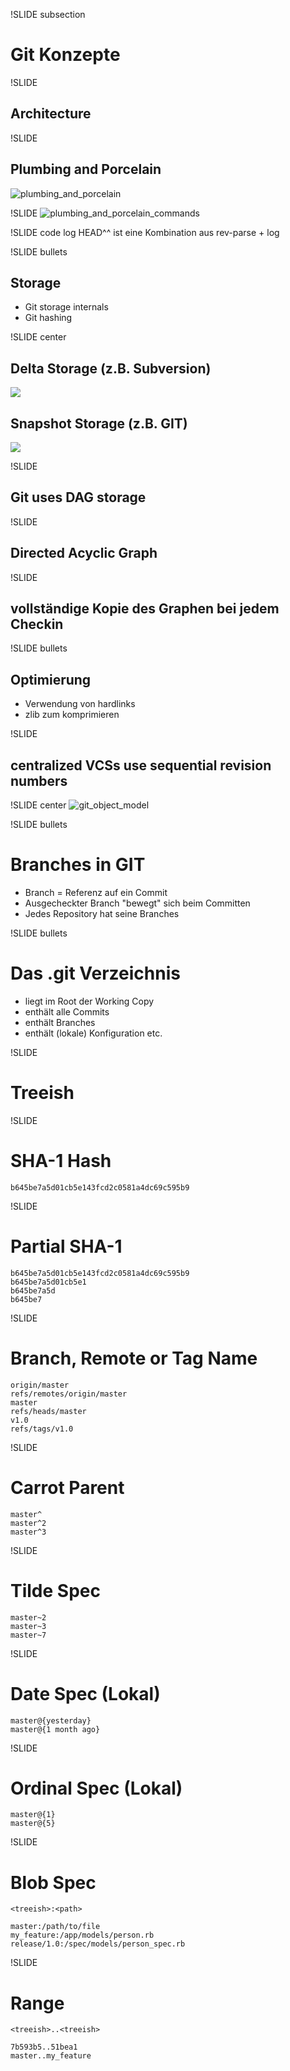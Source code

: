 !SLIDE subsection

# Git Konzepte #

!SLIDE
## Architecture ##

!SLIDE
## Plumbing and Porcelain
![plumbing_and_porcelain](plumbing_porcelain.png)

!SLIDE
![plumbing_and_porcelain_commands](plumbing_porcelain_2_.png)

!SLIDE code
log HEAD^^ ist eine Kombination aus rev-parse + log

!SLIDE bullets
## Storage ##

* Git storage internals
* Git hashing

!SLIDE center
## Delta Storage (z.B. Subversion) ##
![](18333fig0104-tn.png)

## Snapshot Storage (z.B. GIT) ##
![](18333fig0105-tn.png)


!SLIDE 
## Git uses DAG storage ##

!SLIDE 
## Directed Acyclic Graph ##

!SLIDE
## vollständige Kopie des Graphen bei jedem Checkin ##

!SLIDE bullets
## Optimierung ##
* Verwendung von hardlinks
* zlib zum komprimieren


!SLIDE
## centralized VCSs use sequential revision numbers ##


!SLIDE center
![git_object_model](git_object_model.png)


!SLIDE bullets
# Branches in GIT #
* Branch = Referenz auf ein Commit
* Ausgecheckter Branch "bewegt" sich beim Committen
* Jedes Repository hat seine Branches

!SLIDE bullets
# Das .git Verzeichnis #
* liegt im Root der Working Copy
* enthält alle Commits
* enthält Branches
* enthält (lokale) Konfiguration etc.


!SLIDE
# Treeish #

!SLIDE
# SHA-1 Hash #

    b645be7a5d01cb5e143fcd2c0581a4dc69c595b9

!SLIDE
# Partial SHA-1 #

    b645be7a5d01cb5e143fcd2c0581a4dc69c595b9
    b645be7a5d01cb5e1
    b645be7a5d
    b645be7

!SLIDE
# Branch, Remote or Tag Name #

    origin/master
    refs/remotes/origin/master
    master
    refs/heads/master
    v1.0
    refs/tags/v1.0

!SLIDE
# Carrot Parent #

    master^
    master^2
    master^3

!SLIDE
# Tilde Spec #

    master~2
    master~3
    master~7

!SLIDE
# Date Spec (Lokal) #

    master@{yesterday}
    master@{1 month ago}

!SLIDE
# Ordinal Spec (Lokal) #

    master@{1}
    master@{5}

!SLIDE
# Blob Spec #

    <treeish>:<path>

    master:/path/to/file
    my_feature:/app/models/person.rb
    release/1.0:/spec/models/person_spec.rb

!SLIDE
# Range #

    <treeish>..<treeish>

    7b593b5..51bea1
    master..my_feature
